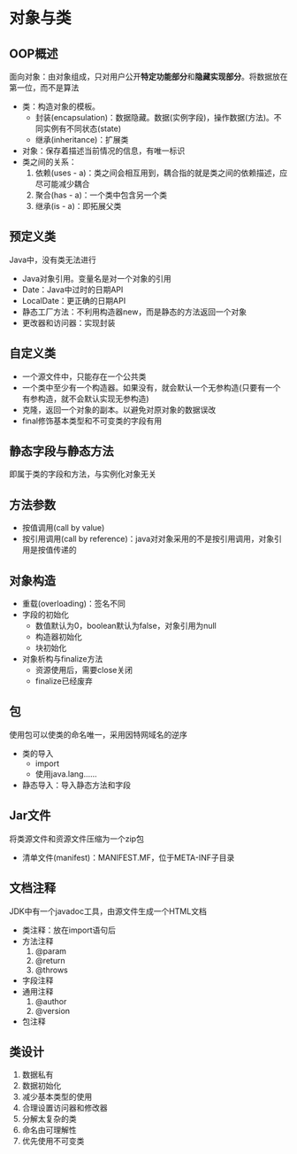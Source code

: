 # 对象与类

## OOP概述
面向对象：由对象组成，只对用户公开**特定功能部分**和**隐藏实现部分**。将数据放在第一位，而不是算法
- 类：构造对象的模板。
  - 封装(encapsulation)：数据隐藏。数据(实例字段)，操作数据(方法)。不同实例有不同状态(state)
  - 继承(inheritance)：扩展类
- 对象：保存着描述当前情况的信息，有唯一标识
- 类之间的关系：
  1. 依赖(uses - a)：类之间会相互用到，耦合指的就是类之间的依赖描述，应尽可能减少耦合
  2. 聚合(has - a)：一个类中包含另一个类
  3. 继承(is - a)：即拓展父类

## 预定义类
Java中，没有类无法进行
- Java对象引用。变量名是对一个对象的引用
- Date：Java中过时的日期API
- LocalDate：更正确的日期API
- 静态工厂方法：不利用构造器new，而是静态的方法返回一个对象
- 更改器和访问器：实现封装

## 自定义类
- 一个源文件中，只能存在一个公共类
- 一个类中至少有一个构造器。如果没有，就会默认一个无参构造(只要有一个有参构造，就不会默认实现无参构造)
- 克隆，返回一个对象的副本。以避免对原对象的数据误改
- final修饰基本类型和不可变类的字段有用

## 静态字段与静态方法
即属于类的字段和方法，与实例化对象无关


## 方法参数
- 按值调用(call by value)
- 按引用调用(call by reference)：java对对象采用的不是按引用调用，对象引用是按值传递的

## 对象构造
- 重载(overloading)：签名不同
- 字段的初始化
  - 数值默认为0，boolean默认为false，对象引用为null
  - 构造器初始化
  - 块初始化
- 对象析构与finalize方法
  - 资源使用后，需要close关闭
  - finalize已经废弃

## 包
使用包可以使类的命名唯一，采用因特网域名的逆序
- 类的导入
  - import
  - 使用java.lang......
- 静态导入：导入静态方法和字段


## Jar文件
将类源文件和资源文件压缩为一个zip包
- 清单文件(manifest)：MANIFEST.MF，位于META-INF子目录

## 文档注释
JDK中有一个javadoc工具，由源文件生成一个HTML文档
- 类注释：放在import语句后
- 方法注释
  1. @param
  2. @return
  3. @throws
- 字段注释
- 通用注释
  1. @author
  2. @version
- 包注释

## 类设计
1. 数据私有
2. 数据初始化
3. 减少基本类型的使用
4. 合理设置访问器和修改器
5. 分解太复杂的类
6. 命名由可理解性
7. 优先使用不可变类